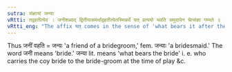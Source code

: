 ```yaml
---
sutra: संज्ञायां जन्याः
vRtti: तद्वहतीत्येव । जनीशब्दाद् द्वितीयासमर्थाद्वहतीत्येतस्मिन्नर्थे यत् प्रत्ययो भवति समुदायेन चेत्संज्ञा गम्यते ॥
vRtti_eng: "The affix यत् comes in the sense of 'what bears it after the word '_jani_,' being in the 2nd case in construction, the whole word being a Name."
---
```

Thus जनीं वहति = जन्यः 'a friend of a bridegroom,' fem. जन्याः 'a bridesmaid.' The word जनी means 'bride.' जन्या lit. means 'what bears the bride' i. e. who carries the coy bride to the bride-groom at the time of play &c.
